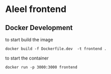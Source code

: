 # Aleel frontend

## Docker Development
to start build the image

`docker build -f Dockerfile.dev  -t frontend .`

to start the container

`docker run -p 3000:3000 frontend`
